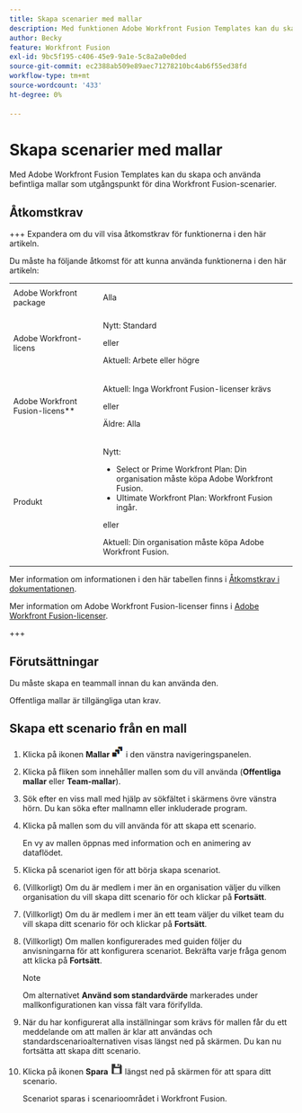 ```yaml
---
title: Skapa scenarier med mallar
description: Med funktionen Adobe Workfront Fusion Templates kan du skapa och använda befintliga mallar som utgångspunkt för dina Workfront Fusion-scenarier.
author: Becky
feature: Workfront Fusion
exl-id: 9bc5f195-c406-45e9-9a1e-5c8a2a0e0ded
source-git-commit: ec2388ab509e89aec71278210bc4ab6f55ed38fd
workflow-type: tm+mt
source-wordcount: '433'
ht-degree: 0%

---
```


# Skapa scenarier med mallar

Med Adobe Workfront Fusion Templates kan du skapa och använda befintliga mallar som utgångspunkt för dina Workfront Fusion-scenarier.

## Åtkomstkrav

+++ Expandera om du vill visa åtkomstkrav för funktionerna i den här artikeln.

Du måste ha följande åtkomst för att kunna använda funktionerna i den här artikeln:

<table style="table-layout:auto">
 <col> 
 <col> 
 <tbody> 
  <tr> 
   <td role="rowheader">Adobe Workfront package 
   <td> <p>Alla</p> </td> 
  </tr> 
  <tr data-mc-conditions=""> 
   <td role="rowheader">Adobe Workfront-licens</td> 
   <td> <p>Nytt: Standard</p><p>eller</p><p>Aktuell: Arbete eller högre</p> </td> 
  </tr> 
  <tr> 
   <td role="rowheader">Adobe Workfront Fusion-licens**</td> 
   <td>
   <p>Aktuell: Inga Workfront Fusion-licenser krävs</p>
   <p>eller</p>
   <p>Äldre: Alla </p>
   </td> 
  </tr> 
  <tr> 
   <td role="rowheader">Produkt</td> 
   <td>
   <p>Nytt:</p> <ul><li>Select or Prime Workfront Plan: Din organisation måste köpa Adobe Workfront Fusion.</li><li>Ultimate Workfront Plan: Workfront Fusion ingår.</li></ul>
   <p>eller</p>
   <p>Aktuell: Din organisation måste köpa Adobe Workfront Fusion.</p>
   </td> 
  </tr>
 </tbody> 
</table>

Mer information om informationen i den här tabellen finns i [Åtkomstkrav i dokumentationen](/help/workfront-fusion/references/licenses-and-roles/access-level-requirements-in-documentation.md).

Mer information om Adobe Workfront Fusion-licenser finns i [Adobe Workfront Fusion-licenser](/help/workfront-fusion/set-up-and-manage-workfront-fusion/licensing-operations-overview/license-automation-vs-integration.md).

+++

## Förutsättningar

Du måste skapa en teammall innan du kan använda den.

Offentliga mallar är tillgängliga utan krav.

## Skapa ett scenario från en mall

1. Klicka på ikonen **Mallar** ![Mallar](assets/templates-icon.png) i den vänstra navigeringspanelen.
1. Klicka på fliken som innehåller mallen som du vill använda (**Offentliga mallar** eller **Team-mallar**).
1. Sök efter en viss mall med hjälp av sökfältet i skärmens övre vänstra hörn. Du kan söka efter mallnamn eller inkluderade program.
1. Klicka på mallen som du vill använda för att skapa ett scenario.

   En vy av mallen öppnas med information och en animering av dataflödet.

1. Klicka på scenariot igen för att börja skapa scenariot.
1. (Villkorligt) Om du är medlem i mer än en organisation väljer du vilken organisation du vill skapa ditt scenario för och klickar på **Fortsätt**.
1. (Villkorligt) Om du är medlem i mer än ett team väljer du vilket team du vill skapa ditt scenario för och klickar på **Fortsätt**.
1. (Villkorligt) Om mallen konfigurerades med guiden följer du anvisningarna för att konfigurera scenariot. Bekräfta varje fråga genom att klicka på **Fortsätt**.

   >[!NOTE]
   >
   >Om alternativet **Använd som standardvärde** markerades under mallkonfigurationen kan vissa fält vara förifyllda.

1. När du har konfigurerat alla inställningar som krävs för mallen får du ett meddelande om att mallen är klar att användas och standardscenarioalternativen visas längst ned på skärmen. Du kan nu fortsätta att skapa ditt scenario.

1. Klicka på ikonen **Spara** ![Spara ](assets/save-icon.png) längst ned på skärmen för att spara ditt scenario.

   Scenariot sparas i scenarioområdet i Workfront Fusion.
